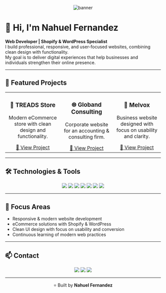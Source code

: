 <!-- Banner -->
<p align="center">
  <img src="https://capsule-render.vercel.app/api?type=waving&color=0:00C9A7,100:4C67ED&height=200&section=header&text=Nahuel%20Fernandez%20🚀&fontSize=40&fontColor=ffffff&animation=fadeIn&fontAlignY=35" alt="banner"/>
</p>

# 👋 Hi, I'm Nahuel Fernandez

**Web Developer | Shopify & WordPress Specialist**  
I build professional, responsive, and user-focused websites, combining clean design with functionality.  
My goal is to deliver digital experiences that help businesses and individuals strengthen their online presence.  

---

## 📂 Featured Projects

<table align="center">
  <tr>
    <td align="center">
      <h3>🛒 TREADS Store</h3>
      <p>Modern eCommerce store with clean design and functionality.</p>
      <a href="https://nandosamuel-code.github.io/portfolio/" target="_blank">🔗 View Project</a>
    </td>
    <td align="center">
      <h3>🌐 Globand Consulting</h3>
      <p>Corporate website for an accounting & consulting firm.</p>
      <a href="https://nandosamuel-code.github.io/portfolio/GLOBAND/" target="_blank">🔗 View Project</a>
    </td>
    <td align="center">
      <h3>💼 Melvox</h3>
      <p>Business website designed with focus on usability and clarity.</p>
      <a href="https://nandosamuel-code.github.io/portfolio/MELVOXNPM/" target="_blank">🔗 View Project</a>
    </td>
  </tr>
</table>

---

## 🛠️ Technologies & Tools

<p align="center">
  <img src="https://img.shields.io/badge/HTML5-E34F26?style=for-the-badge&logo=html5&logoColor=white"/>
  <img src="https://img.shields.io/badge/CSS3-1572B6?style=for-the-badge&logo=css3&logoColor=white"/>
  <img src="https://img.shields.io/badge/JavaScript-F7DF1E?style=for-the-badge&logo=javascript&logoColor=black"/>
  <img src="https://img.shields.io/badge/Shopify-96BF48?style=for-the-badge&logo=shopify&logoColor=white"/>
  <img src="https://img.shields.io/badge/WordPress-21759B?style=for-the-badge&logo=wordpress&logoColor=white"/>
  <img src="https://img.shields.io/badge/Figma-F24E1E?style=for-the-badge&logo=figma&logoColor=white"/>
  <img src="https://img.shields.io/badge/GitHub-181717?style=for-the-badge&logo=github&logoColor=white"/>
</p>

---

## 🎯 Focus Areas

- Responsive & modern website development  
- eCommerce solutions with Shopify & WordPress  
- Clean UI design with focus on usability and conversion  
- Continuous learning of modern web practices  

---

## 📫 Contact

<p align="center">
  <a href="mailto:melvox123@gmail.com"><img src="https://img.shields.io/badge/-Email-red?style=flat-square&logo=gmail&logoColor=white"/></a>
  <a href="https://github.com/nandoSamuel-code"><img src="https://img.shields.io/badge/-GitHub-black?style=flat-square&logo=github&logoColor=white"/></a>
  <a href="#"><img src="https://img.shields.io/badge/-LinkedIn-blue?style=flat-square&logo=linkedin&logoColor=white"/></a>
</p>

---

<p align="center">
  ⭐️ Built by <b>Nahuel Fernandez</b>
</p>
